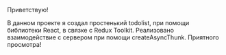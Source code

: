 Приветствую!

В данном проекте я создал простенький todolist, при помощи библиотеки React, в связке с Redux Toolkit.
Реализовано взаимодействие с сервером при помощи createAsyncThunk.
Приятного просмотра!

